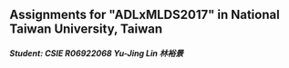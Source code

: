 ## Assignments for "ADLxMLDS2017" in National Taiwan University, Taiwan
##### Student: CSIE R06922068 Yu-Jing Lin 林裕景